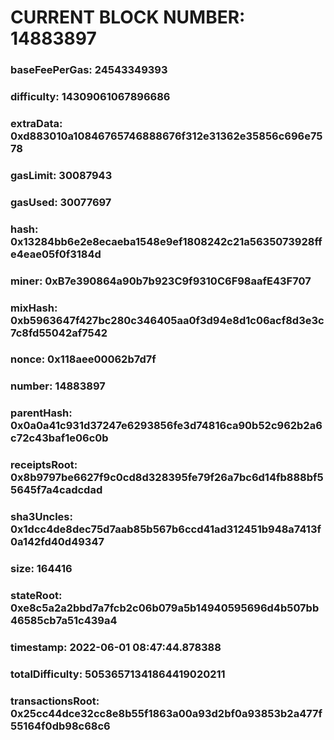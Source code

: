 # CURRENT BLOCK NUMBER: 14883897

### baseFeePerGas: 24543349393
### difficulty: 14309061067896686
### extraData: 0xd883010a10846765746888676f312e31362e35856c696e7578
### gasLimit: 30087943
### gasUsed: 30077697
### hash: 0x13284bb6e2e8ecaeba1548e9ef1808242c21a5635073928ffe4eae05f0f3184d
### miner: 0xB7e390864a90b7b923C9f9310C6F98aafE43F707
### mixHash: 0xb5963647f427bc280c346405aa0f3d94e8d1c06acf8d3e3c7c8fd55042af7542
### nonce: 0x118aee00062b7d7f
### number: 14883897
### parentHash: 0x0a0a41c931d37247e6293856fe3d74816ca90b52c962b2a6c72c43baf1e06c0b
### receiptsRoot: 0x8b9797be6627f9c0cd8d328395fe79f26a7bc6d14fb888bf55645f7a4cadcdad
### sha3Uncles: 0x1dcc4de8dec75d7aab85b567b6ccd41ad312451b948a7413f0a142fd40d49347
### size: 164416
### stateRoot: 0xe8c5a2a2bbd7a7fcb2c06b079a5b14940595696d4b507bb46585cb7a51c439a4
### timestamp: 2022-06-01 08:47:44.878388
### totalDifficulty: 50536571341864419020211
### transactionsRoot: 0x25cc44dce32cc8e8b55f1863a00a93d2bf0a93853b2a477f55164f0db98c68c6
